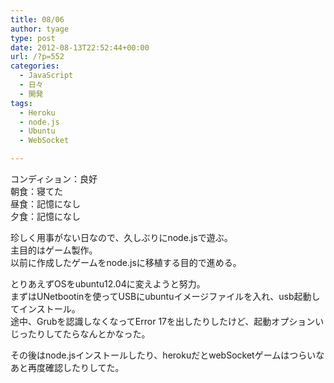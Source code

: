 ```yaml
---
title: 08/06
author: tyage
type: post
date: 2012-08-13T22:52:44+00:00
url: /?p=552
categories:
  - JavaScript
  - 日々
  - 開発
tags:
  - Heroku
  - node.js
  - Ubuntu
  - WebSocket

---
```

<p>コンディション：良好<br />
朝食：寝てた<br />
昼食：記憶になし<br />
夕食：記憶になし</p>
<p>珍しく用事がない日なので、久しぶりにnode.jsで遊ぶ。<br />
主目的はゲーム製作。<br />
以前に作成したゲームをnode.jsに移植する目的で進める。</p>
<p>とりあえずOSをubuntu12.04に変えようと努力。<br />
まずはUNetbootinを使ってUSBにubuntuイメージファイルを入れ、usb起動してインストール。<br />
途中、Grubを認識しなくなってError 17を出したりしたけど、起動オプションいじったりしてたらなんとかなった。</p>
<p>その後はnode.jsインストールしたり、herokuだとwebSocketゲームはつらいなあと再度確認したりしてた。</p>
